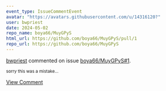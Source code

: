 ```yaml
---
event_type: IssueCommentEvent
avatar: "https://avatars.githubusercontent.com/u/14316120?"
user: bwpriest
date: 2024-05-02
repo_name: boya66/MuyGPyS
html_url: https://github.com/boya66/MuyGPyS/pull/1
repo_url: https://github.com/boya66/MuyGPyS
---
```


<a href='https://github.com/bwpriest' target='_blank'>bwpriest</a> commented on issue <a href='https://github.com/boya66/MuyGPyS/pull/1' target='_blank'>boya66/MuyGPyS#1</a>.

<small>sorry this was a mistake...</small>

<a href='https://github.com/boya66/MuyGPyS/pull/1' target='_blank'>View Comment</a>